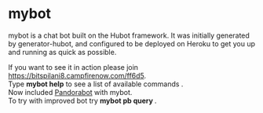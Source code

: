 # mybot

mybot is a chat bot built on the Hubot framework. It was
initially generated by generator-hubot, and configured to be
deployed on Heroku to get you up and running as quick as possible.

If you want to see it in action please join <a href="https://bitspilani8.campfirenow.com/ff6d5">https://bitspilani8.campfirenow.com/ff6d5</a>.
<br> Type <b>mybot help</b> to see a list of available commands .
<br> Now included <a href="http://www.pandorabots.com/">Pandorabot</a> with mybot.
<br> To try with improved bot try <b> mybot pb query </b>.
